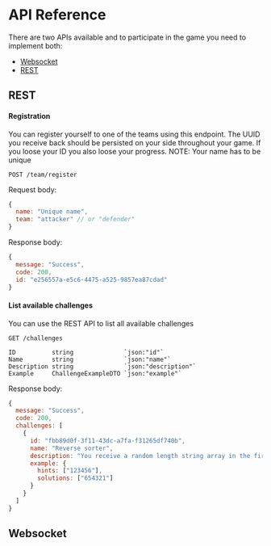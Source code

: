 # API Reference

There are two APIs available and to participate in the game you need to implement both:

* [Websocket](#websocket)
* [REST](#rest)

## REST

#### Registration

You can register yourself to one of the teams using this endpoint. The UUID you receive back should be persisted on your side throughout your game. If you loose your ID you also loose your progress.
NOTE: Your name has to be unique

```
POST /team/register
```

Request body:
```js
{
  name: "Unique name",
  team: "attacker" // or "defender"
}
```

Response body:
```js
{
  message: "Success",
  code: 200,
  id: "e256557a-e5c6-4475-a525-9857ea87cdad"
}
```

#### List available challenges

You can use the REST API to list all available challenges

```
GET /challenges
```
	ID          string              `json:"id"`
	Name        string              `json:"name"`
	Description string              `json:"description"`
	Example     ChallengeExampleDTO `json:"example"`

Response body:
```js
{
  message: "Success",
  code: 200,
  challenges: [
    {
      id: "fbb89d0f-3f11-43dc-a7fa-f31265df740b",
      name: "Reverse sorter",
      description: "You receive a random length string array in the first parameter of the hints. Your aim is to change the order of the array and send it back as the first parameter of the solution array",
      example: {
        hints: ["123456"],
        solutions: ["654321"]
      }
    }
  ]
}
```

## Websocket
